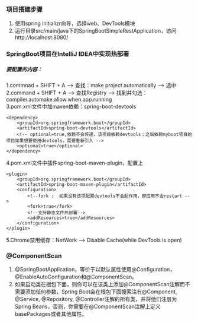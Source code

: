 ### 项目搭建步骤
1. 使用spring initializr向导，选择web、DevTools模块
2. 运行目录src/main/java下的SpringBootSimpleRestApplication，访问http://localhost:8080/

### SpringBoot项目在IntelliJ IDEA中实现热部署
##### 要配置的内容：  
1.commnad + SHIFT + A --> 查找：make project automatically --> 选中  
2.command + SHIFT + A --> 查找Registry --> 找到并勾选：compiler.automake.allow.when.app.running  
3.pom.xml文件中加maven依赖：spring-boot-devtools 
```
<dependency>
    <groupId>org.springframework.boot</groupId>
    <artifactId>spring-boot-devtools</artifactId>
    <!-- optional=true,依赖不会传递，该项目依赖devtools；之后依赖myboot项目的项目如果想要使用devtools，需要重新引入 -->
    <optional>true</optional>
</dependency>
``` 
4.pom.xml文件中插件spring-boot-maven-plugin，配置上  
```
<plugin>
    <groupId>org.springframework.boot</groupId>
    <artifactId>spring-boot-maven-plugin</artifactId>
    <configuration>
        <!--fork :  如果没有该项配置devtools不会起作用，即应用不会restart -->
        <fork>true</fork>
        <!--支持静态文件热部署-->
        <addResources>true</addResources>
    </configuration>
</plugin>
```
5.Chrome禁用缓存：NetWork --> Disable Cache(while DevTools is open)

### @ComponentScan
1. @SpringBootApplication，等价于以默认属性使用@Configuration，@EnableAutoConfiguration和@ComponentScan。
1. 如果启动类在根包下面，则你可以在该类上添加@ComponentScan注解而不需要添加任何参数，Spring Boot会在根包下面搜索注有@Component, @Service, @Repository, @Controller注解的所有类，并将他们注册为Spring Beans，否则，你需要在@ComponentScan注解上定义basePackages或者其他属性。